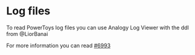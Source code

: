 # Log files

To read PowerToys log files you can use Analogy Log Viewer with the ddl from @LiorBanai

For more information you can read [#6993](https://github.com/microsoft/PowerToys/issues/6993)
